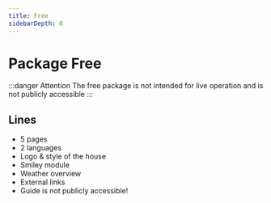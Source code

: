 ```yaml
---
title: Free
sidebarDepth: 0
---
```

# Package Free

:::danger Attention
The free package is not intended for live operation and is not publicly accessible
:::

## Lines

- 5 pages
- 2 languages
- Logo & style of the house
- Smiley module
- Weather overview
- External links
- Guide is not publicly accessible!
